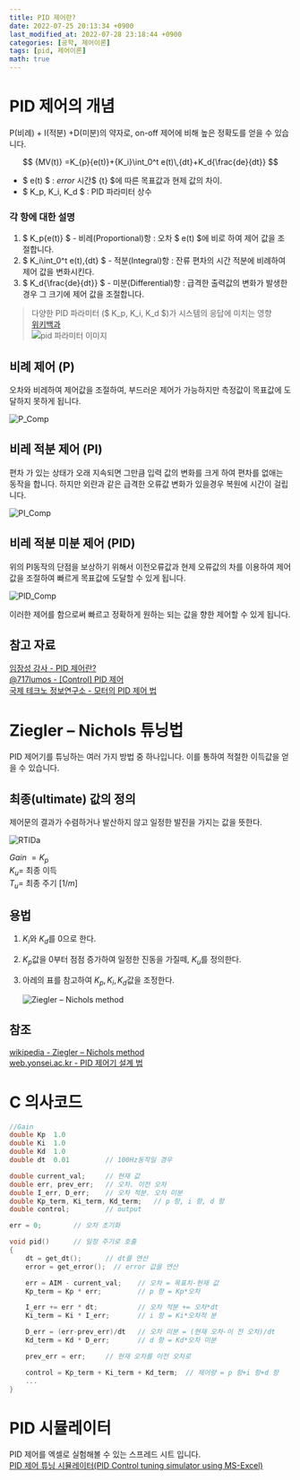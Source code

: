 ```yaml
---
title: PID 제어란?
date: 2022-07-25 20:13:34 +0900
last_modified_at: 2022-07-28 23:18:44 +0900
categories: [공학, 제어이론]
tags: [pid, 제어이론]
math: true
---
```


# PID 제어의 개념
P(비례) + I(적분) +D(미분)의 약자로, on-off 제어에 비해 높은 정확도를 얻을 수 있습니다.

$$
{MV(t)} =K_{p}{e(t)}+{K_i}\int_0^t e(t)\,{dt}+K_d{\frac{de}{dt}}
$$

 - $ e(t) $ : *error* 시간$ {t} $에 따른 목표값과 현제 값의 차이.  
 - $ K_p, K_i, K_d $ : PID 파라미터 상수

### 각 항에 대한 설명
  1. $ K_p{e(t)} $ - 비레(Proportional)항 : 오차 $ e(t) $에 비로 하여 제어 값을 조절합니다. 
  2. $ K_i\int_0^t e(t)\,{dt} $ - 적분(Integral)항 : 잔류 편차의 시간 적분에 비례하여 제어 값을 변화시킨다.
  3. $ K_d{\frac{de}{dt}} $ - 미분(Differential)항 : 급격한 출력값의 변화가 발생한 경우 그 크기에 제어 값을 조절합니다.

 
 > 다양한 PID 파라미터 ($ K_p, K_i, K_d $)가 시스템의 응답에 미치는 영향   
 [위키백과](https://ko.wikipediA.org/wiki/PID_제어기)  
 > ![pid 파라미터 이미지](https://upload.wikimedia.org/wikipedia/commons/3/33/PID_Compensation_Animated.gif)


## 비례 제어 (P)

오차와 비레하여 제어값을 조절하여, 부드러운 제어가 가능하지만 측정값이 목표값에 도달하지 못하게 됩니다.  

![P_Comp](https://user-images.githubusercontent.com/16241081/181533070-652c6a42-06e4-40d2-9e16-4dc23d030b63.gif)

## 비레 적분 제어 (PI)

편차 가 있는 상태가 오래 지속되면 그만큼 입력 값의 변화를 크게 하여 편차를 없애는 동작을 합니다. 하지만 외란과 같은 급격한 오류값 변화가 있을경우 복원에 시간이 걸립니다.

![PI_Comp](https://user-images.githubusercontent.com/16241081/181533305-c8cf9665-e6e4-4bd0-9ac1-e3a27bbad1d4.gif)
 
## 비레 적분 미분 제어 (PID)

위의 PI동작의 단점을 보상하기 위해서 이전오류값과 현제 오류값의 차를 이용하여 제어값을 조절하여 빠르게 목표값에 도달할 수 있게 됩니다.

![PID_Comp](https://user-images.githubusercontent.com/16241081/181533488-5f96fc20-7fa1-40c1-9d88-84ba7dde27fa.gif)

이러한 제어를 함으로써 빠르고 정확하게 원하는 되는 값을 향한 제어할 수 있게 됩니다.

## 참고 자료
[임장성 강사 - PID 제어란?](https://m.blog.naver.com/jsrhim516/222015965919)  
[@717lumos - [Control] PID 제어](https://velog.io/@717lumos/Control-PID-%EC%A0%9C%EC%96%B4)  
[국제 테크노 정보연구소 - 모터의 PID 제어 법](http://www.ktechno.co.kr/pictech/motor05.html)

# Ziegler – Nichols 튜닝법

PID 제어기를 튜닝하는 여러 가지 방법 중 하나입니다. 이를 통하여 적절한 이득값을 얻을 수 있습니다.

## 최종(ultimate) 값의 정의

제어문의 결과가 수렴하거나 발산하지 않고 일정한 발진을 가지는 값을 뜻한다.

![RTlDa](https://user-images.githubusercontent.com/16241081/180764234-9ca9d990-28ed-4d39-bc5e-0b6c27a5a821.png)

*Gain* $=K_p$  
$K_u=$ 최종 이득  
$T_u=$ 최종 주기 $[1/m]$

## 용법

1. $K_i$와 $K_d$를 0으로 한다.
2. $K_p$값을 0부터 점점 증가하여 일정한 진동을 가질떼, $K_u$를 정의한다.
3. 아레의 표를 참고하여 $K_p, K_i, K_d$값을 조정한다.

   ![Ziegler – Nichols method](https://user-images.githubusercontent.com/16241081/180764375-87323f14-7494-49f5-a4a3-cfde02a08b22.png)

## 참조  
[wikipedia - Ziegler – Nichols method](https://en.wikipedia.org/wiki/Ziegler%E2%80%93Nichols_method)  
[web.yonsei.ac.kr - PID 제어기 설계 법](https://web.yonsei.aC.kr/hgjung/Lectures/PME306/B10.%20PID%20%EC%A0%9C%EC%96%B4%EA%B8%B0%20%EC%84%A4%EA%B3%84%EB%B2%95.pdf)
# C 의사코드 
```c
//Gain
double Kp  1.0
double Ki  1.0
double Kd  1.0
double dt  0.01         // 100Hz동작일 경우

double current_val;     // 현재 값
double err, prev_err;   // 오차. 이전 오차
double I_err, D_err;    // 오차 적분. 오차 미분
double Kp_term, Ki_term, Kd_term;   // p 항, i 항, d 항
double control;         // output

err = 0;        // 오차 초기화

void pid()      // 일정 주기로 호출
{
    dt = get_dt();      // dt를 연산
    error = get_error();  // error 값을 연산

    err = AIM - current_val;    // 오차 = 목표치-현재 값
    Kp_term = Kp * err;         // p 항 = Kp*오차

    I_err += err * dt;          // 오차 적분 += 오차*dt
    Ki_term = Ki * I_err;       // i 항 = Ki*오차적 분

    D_err = (err-prev_err)/dt   // 오차 미분 = (현재 오차-이 전 오차)/dt
    Kd_term = Kd * D_err;       // d 항 = Kd*오차 미분

    prev_err = err;     // 현재 오차를 이전 오차로

    control = Kp_term + Ki_term + Kd_term;  // 제어량 = p 항+i 항+d 항
    ...
}
```

# PID 시뮬레이터

PID 제어를 엑셀로 실험해볼 수 있는 스프레드 시트 입니다.  
[PID 제어 튜닝 시뮬레이터(PID Control tuning simulator using MS-Excel)](https://kmtune.tistory.com/61)
